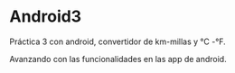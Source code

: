 # Android3
Práctica 3 con android, convertidor de km-millas y °C -°F.

Avanzando con las funcionalidades en las app de android.

